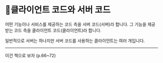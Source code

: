 # 🔵클라이언트 코드와 서버 코드

어떤 기능이나 서비스를 제공하는 코드 측을 서버 코드(서버)라 합니다.
그 기능을 제공받는 코드 측을 클라이언트 코드(클라이언트)라 합니다. 

일반적으로 서버는 하나지만 서버 코드를 사용하는 클라이언트는 여러 개입니다.

---

이건 책으로 보자 (p.66~72)
